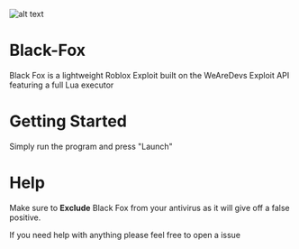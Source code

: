 ![alt text](https://logodix.com/logo/1339761.png)

# Black-Fox
Black Fox is a lightweight Roblox Exploit built on the WeAreDevs Exploit API featuring a full Lua executor

# Getting Started 
Simply run the program and press "Launch"

# Help
Make sure to **Exclude** Black Fox from your antivirus as it will give off a false positive.

If you need help with anything please feel free to open a issue 
